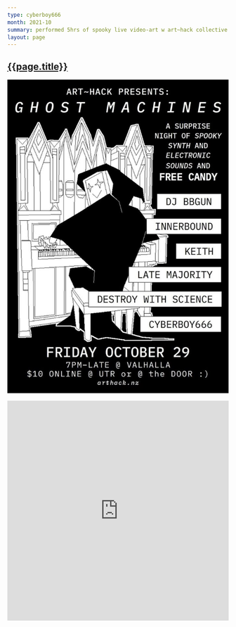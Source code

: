 ```yaml
---
type: cyberboy666
month: 2021-10
summary: performed 5hrs of spooky live video-art w art~hack collective
layout: page
---
```


## [ {{page.title}} ]({{page.url}})



![image](/images/cyberboy666/ghost_machine.jpg)

<iframe width="100%" height="500" sandbox="allow-same-origin allow-scripts allow-popups" title="Ghost Machine: Keith" src="https://tube.arthack.nz/videos/embed/93aa34e5-d4c2-491e-ae73-3f56a2b98ad7" frameborder="0" allowfullscreen></iframe>